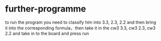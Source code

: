 # further-programme
to run the program you need to classify him into 3.3, 2.3, 2.2 and then bring it into the corresponding formula，then take it in the cw3 3.3, cw3 2.3, cw3 2.2 and take in to the board and press run
